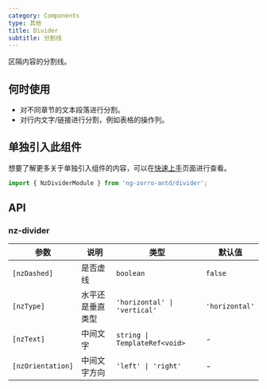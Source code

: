 ```yaml
---
category: Components
type: 其他
title: Divider
subtitle: 分割线
---
```


区隔内容的分割线。

## 何时使用

- 对不同章节的文本段落进行分割。
- 对行内文字/链接进行分割，例如表格的操作列。

## 单独引入此组件

想要了解更多关于单独引入组件的内容，可以在[快速上手](/docs/getting-started/zh#单独引入某个组件)页面进行查看。

```ts
import { NzDividerModule } from 'ng-zorro-antd/divider';
```

## API

### nz-divider

| 参数 | 说明 | 类型 | 默认值 |
| --- | --- | --- | --- |
| `[nzDashed]` | 是否虚线 | `boolean` | `false` |
| `[nzType]` | 水平还是垂直类型 | `'horizontal' \| 'vertical'` | `'horizontal'` |
| `[nzText]` | 中间文字 | `string \| TemplateRef<void>` | - |
| `[nzOrientation]` | 中间文字方向 | `'left' \| 'right'` | - |
